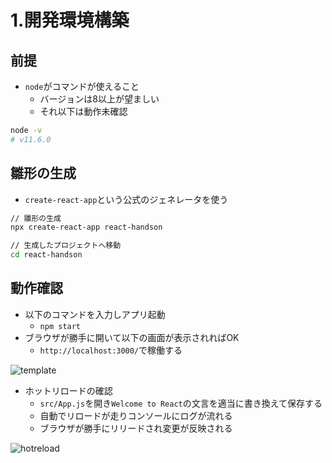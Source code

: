 # 1.開発環境構築

## 前提

- `node`がコマンドが使えること
    - バージョンは8以上が望ましい
    - それ以下は動作未確認

```bash
node -v
# v11.6.0
```

## 雛形の生成

- `create-react-app`という公式のジェネレータを使う

```bash
// 雛形の生成
npx create-react-app react-handson

// 生成したプロジェクトへ移動
cd react-handson
```

## 動作確認

- 以下のコマンドを入力しアプリ起動
    - `npm start`
- ブラウザが勝手に開いて以下の画面が表示されればOK
    - `http://localhost:3000/`で稼働する

![template](/react_handson/images/1/template.png)

- ホットリロードの確認
    - `src/App.js`を開き`Welcome to React`の文言を適当に書き換えて保存する
    - 自動でリロードが走りコンソールにログが流れる
    - ブラウザが勝手にリリードされ変更が反映される

![hotreload](/react_handson/images/1/hotreload.gif)
